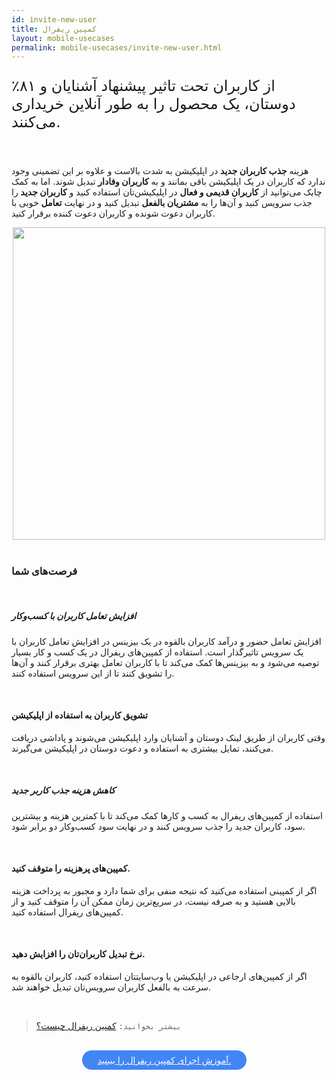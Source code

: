 ```yaml
---
id: invite-new-user
title: کمپین ریفرال
layout: mobile-usecases
permalink: mobile-usecases/invite-new-user.html
---
```


<p style="
    font-size: x-large;
"> ٪۸۱  از کاربران تحت تاثیر پیشنهاد آشنایان و دوستان، یک محصول را به طور آنلاین خریداری می‌کنند.</p>

<br>

هزینه **جذب کاربران جدید** در اپلیکیشن به شدت بالاست و علاوه بر این تضمینی وجود ندارد که کاربران در یک اپلیکیشن باقی بمانند و به **کاربران وفادار** تبدیل شوند. اما به کمک چابک می‌توانید از **کاربران قدیمی و فعال** در اپلیکیشن‌تان استفاده کنید و **کاربران جدید** را جذب سرویس کنید و آن‌ها را به **مشتریان بالفعل** تبدیل کنید و در نهایت **تعامل** خوبی با کاربران دعوت شونده  و کاربران دعوت کننده برقرار کنید.


<div style="text-align: center;"><img src="http://uupload.ir/files/i9hq_use-case-referral-campaign.png" class="img-fluid" style="
    width: 500px;
"></div> 

<br>

### فرصت‌های شما

<br>

##### افزایش تعامل کاربران با کسب‌و‌کار

افزایش تعامل حضور و درآمد کاربران بالقوه در یک بیزینس در افزایش تعامل کاربران با یک سرویس تاثیرگذار است.
استفاده از کمپین‌های ریفرال در یک کسب و کار بسیار توصیه می‌شود و به بیزینس‌ها کمک می‌کند تا با کاربران تعامل بهتری برقرار کنند و آن‌ها را تشویق کنند تا از این  سرویس استفاده کنند.

<br>

<h4>
تشویق کاربران به استفاده از اپلیکیشن 
</h4>

وقتی کاربران از طریق لینک دوستان و آشنایان وارد اپلیکیشن می‌شوند و پاداشی دریافت می‌کنند، تمایل بیشتری به استفاده و دعوت دوستان در اپلیکیشن می‌گیرند.

<br>

#####  کاهش هزینه جذب کاربر جدید

استفاده از کمپین‌های ریفرال به کسب و کارها کمک می‌کند تا با کمترین هزینه و بیشترین سود، کاربران جدید را جذب سرویس کنند و در نهایت سود کسب‌و‌کار دو برابر شود.

<br>

<h4>
کمپین‌های پرهزینه را متوقف کنید.
</h4>

اگر از کمپینی استفاده می‌کنید که نتیجه منفی برای شما دارد و مجبور به پرداخت هزینه بالایی هستید و به صرفه نیست، در سریع‌ترین زمان ممکن آن را متوقف کنید و از کمپین‌های ریفرال استفاده کنید.

<br>

<h4>
نرخ تبدیل کاربران‌تان را افزایش دهید.
</h4>


اگر از کمپین‌های ارجاعی در اپلیکیشن یا وب‌سایتتان استفاده کنید، کاربران بالقوه به سرعت به بالفعل کاربران سرویس‌تان تبدیل خواهند شد.

<br>

>`بیشتر بخوانید:` [کمپین‌ ریفرال چیست؟](https://bit.ly/2uA8net/)


<br>

<div align="center">   
    <a style="display: inline-block; text-align: center; border-radius: 40px; background: #4285f4; color: white !important; padding: 7px 25px; margin-right: 15px; cursor: pointer; transition: all 0.25s ease;" href="/guides/how-to-run-referral-campaign.html">آموزش اجرای کمپین ریفرال را ببینید.
</a>
</div>

